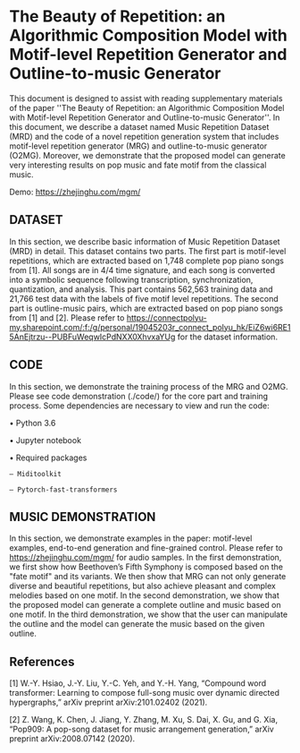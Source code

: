 # The Beauty of Repetition: an Algorithmic Composition Model with Motif-level Repetition Generator and Outline-to-music Generator
This document is designed to assist with reading supplementary materials of the paper ''The Beauty of Repetition: an Algorithmic Composition Model with Motif-level Repetition Generator and Outline-to-music Generator''. In this document, we describe a dataset named Music Repetition Dataset (MRD) and the code of a novel repetition generation system that includes motif-level repetition generator (MRG) and outline-to-music generator (O2MG). Moreover, we demonstrate that the proposed model can generate very interesting results on pop music and fate motif from the classical music.

Demo:  https://zhejinghu.com/mgm/

## DATASET

In this section, we describe basic information of Music Repetition Dataset (MRD) in detail. This dataset contains two parts. The first part is motif-level repetitions, which are extracted based on 1,748 complete pop piano songs from [1]. All songs are in 4/4 time signature, and each song is converted into a symbolic sequence following transcription, synchronization, quantization, and analysis. This part contains 562,563 training data and 21,766 test data with the labels of five motif level repetitions. The second part is outline-music pairs, which are extracted based on pop piano songs from [1] and [2]. Please refer to https://connectpolyu-my.sharepoint.com/:f:/g/personal/19045203r_connect_polyu_hk/EiZ6wi6RE15AnEjtrzu--PUBFuWeqwIcPdNXX0XhvxaYUg for the dataset information. 
## CODE

In this section, we demonstrate the training process of the MRG and O2MG. Please see code demonstration (./code/) for the core part and training process. Some dependencies are necessary to view and run the code:
  
  • Python 3.6
  
  • Jupyter notebook
  
  • Required packages
    
    – Miditoolkit 
    
    – Pytorch-fast-transformers


## MUSIC DEMONSTRATION

In this section, we demonstrate examples in the paper: motif-level examples, end-to-end generation and fine-grained control. Please refer to https://zhejinghu.com/mgm/ for audio samples. In the first demonstration, we first show how Beethoven’s Fifth Symphony is composed based on the "fate motif" and its variants. We then show that MRG can not only generate diverse and beautiful repetitions, but also achieve pleasant and complex melodies based on one motif. In the second demonstration, we show that the proposed model can generate a complete outline and music based on one motif. In the third demonstration, we show that the user can manipulate the outline and the model can generate the music based on the given outline.


## References
[1] W.-Y. Hsiao, J.-Y. Liu, Y.-C. Yeh, and Y.-H. Yang, “Compound word transformer: Learning to compose full-song music over dynamic directed hypergraphs,” arXiv preprint arXiv:2101.02402 (2021).

[2] Z. Wang, K. Chen, J. Jiang, Y. Zhang, M. Xu, S. Dai, X. Gu, and G. Xia, “Pop909: A pop-song dataset for music arrangement generation,” arXiv preprint arXiv:2008.07142 (2020).
